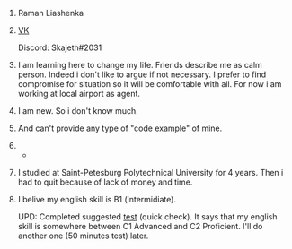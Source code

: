 1.  Raman Liashenka
2.  [VK](https://vk.com/skajeth)

    Discord: Skajeth#2031
3.  I am learning here to change my life.
    Friends describe me as calm person. Indeed i don't like to argue if not necessary.
    I prefer to find compromise for situation so it will be comfortable with all.
    For now i am working at local airport as agent.
4.  I am new. So i don't know much.
5.  And can't provide any type of "code example" of mine.
6. -
7.  I studied at Saint-Petesburg Polytechnical University for 4 years.
    Then i had to quit because of lack of money and time.
8.  I belive my english skill is B1 (intermidiate).
    
    UPD: Completed suggested [test](https://www.efset.org/ru/free-english-test/) (quick check).
    It says that my english skill is somewhere between C1 Advanced and C2 Proficient.
    I'll do another one (50 minutes test) later.
